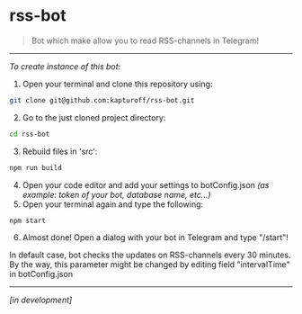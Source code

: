 # rss-bot
> Bot which make allow you to read RSS-channels in Telegram!
---

_To create instance of this bot:_
1. Open your terminal and clone this repository using:
```sh
git clone git@github.com:kapturoff/rss-bot.git
```
2. Go to the just cloned project directory:
```sh
cd rss-bot
```
3. Rebuild files in 'src':
```sh
npm run build
```
4. Open your code editor and add your settings to botConfig.json _(as example: token of your bot, database name, etc...)_
5. Open your terminal again and type the following:
```sh
npm start
```
6. Almost done! Open a dialog with your bot in Telegram and type "/start"!


In default case, bot checks the updates on RSS-channels every 30 minutes. By the way, this parameter might be 
changed by editing field "intervalTime" in botConfig.json

---

_[in development]_
